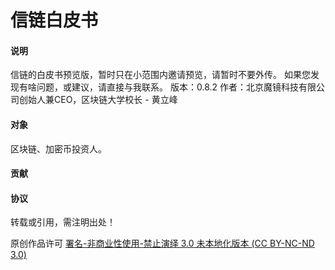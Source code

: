 # 信链白皮书


#### 说明

信链的白皮书预览版，暂时只在小范围内邀请预览，请暂时不要外传。
如果您发现有啥问题，或建议，请直接与我联系。
版本：0.8.2
作者：北京魔镜科技有限公司创始人兼CEO，区块链大学校长 - 黄立峰


#### 对象

区块链、加密币投资人。


#### 贡献


#### 协议

转载或引用，需注明出处！

原创作品许可 [署名-非商业性使用-禁止演绎 3.0 未本地化版本 (CC BY-NC-ND 3.0)](http://creativecommons.org/licenses/by-nc-nd/3.0/deed.zh)
